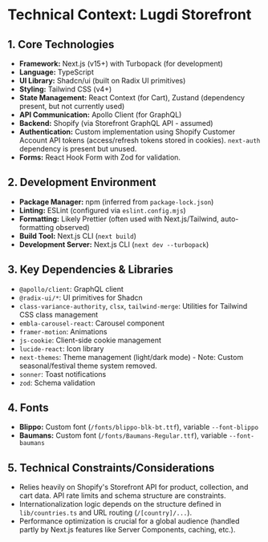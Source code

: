# Technical Context: Lugdi Storefront

## 1. Core Technologies

- **Framework:** Next.js (v15+) with Turbopack (for development)
- **Language:** TypeScript
- **UI Library:** Shadcn/ui (built on Radix UI primitives)
- **Styling:** Tailwind CSS (v4+)
- **State Management:** React Context (for Cart), Zustand (dependency present, but not currently used)
- **API Communication:** Apollo Client (for GraphQL)
- **Backend:** Shopify (via Storefront GraphQL API - assumed)
- **Authentication:** Custom implementation using Shopify Customer Account API tokens (access/refresh tokens stored in cookies). `next-auth` dependency is present but unused.
- **Forms:** React Hook Form with Zod for validation.

## 2. Development Environment

- **Package Manager:** npm (inferred from `package-lock.json`)
- **Linting:** ESLint (configured via `eslint.config.mjs`)
- **Formatting:** Likely Prettier (often used with Next.js/Tailwind, auto-formatting observed)
- **Build Tool:** Next.js CLI (`next build`)
- **Development Server:** Next.js CLI (`next dev --turbopack`)

## 3. Key Dependencies & Libraries

- `@apollo/client`: GraphQL client
- `@radix-ui/*`: UI primitives for Shadcn
- `class-variance-authority`, `clsx`, `tailwind-merge`: Utilities for Tailwind CSS class management
- `embla-carousel-react`: Carousel component
- `framer-motion`: Animations
- `js-cookie`: Client-side cookie management
- `lucide-react`: Icon library
- `next-themes`: Theme management (light/dark mode) - Note: Custom seasonal/festival theme system removed.
- `sonner`: Toast notifications
- `zod`: Schema validation

## 4. Fonts

- **Blippo:** Custom font (`/fonts/blippo-blk-bt.ttf`), variable `--font-blippo`
- **Baumans:** Custom font (`/fonts/Baumans-Regular.ttf`), variable `--font-baumans`

## 5. Technical Constraints/Considerations

- Relies heavily on Shopify's Storefront API for product, collection, and cart data. API rate limits and schema structure are constraints.
- Internationalization logic depends on the structure defined in `lib/countries.ts` and URL routing (`/[country]/...`).
- Performance optimization is crucial for a global audience (handled partly by Next.js features like Server Components, caching, etc.).
